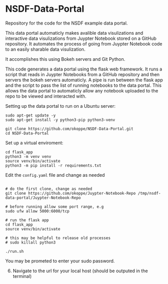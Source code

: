 # NSDF-Data-Portal
Repository for the code for the NSDF example data portal.

This data portal automaticly makes avalible data visulizations and interactive data visulizations from Juypter Notebook stored on a GitHub repository. It automates the process of going from Juypter Notebook code to an easily sharable data visulization. 

It accomplishes this using Bokeh servers and Git Python.

This code generates a data portal using the flask web framework. It runs a script that reads in Juypter Notebooks from a GitHub repository and then servers the bokeh servers automaticly. A pipe is run between the flask app and the script to pass the list of running notebooks to the data portal. This allows the data portal to automaticly allow any notebook uploaded to the repo to be viewed and interacted with.

Setting up the data portal to run on a Ubuntu server:

```
sudo apt-get update -y
sudo apt-get install -y python3-pip python3-venv

git clone https://github.com/okoppe/NSDF-Data-Portal.git
cd NSDF-Data-Portal
```

Set up a virtual enviroment:

```
cd flask_app
python3 -m venv venv
source venv/bin/activate
python3 -m pip install -r requirements.txt
```

Edit the `config.yaml` file and change as needed

```

# do the first clone, change as needed
git clone https://github.com/okoppe/Juypter-Notebook-Repo /tmp/nsdf-data-portal/Juypter-Notebook-Repo

# before running allow some port range, e.g
sudo ufw allow 5000:6000/tcp

# run the flask app
cd flask_app
source venv/bin/activate

# this may be helpful to release old processes
# sudo killall python3

./run.sh
```

You may be prometed to enter your sudo password.

6. Navigate to the url for your local host (should be outputed in the terminal)
